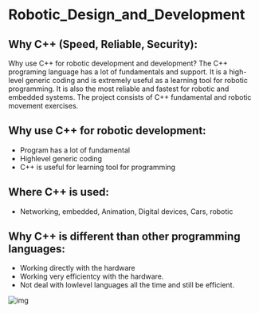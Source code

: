 # Robotic_Design_and_Development
 
## Why C++ (Speed, Reliable, Security): 
Why use C++ for robotic development and development? The C++ programing language has a lot of fundamentals and support. It is a high-level generic coding and is extremely useful as a learning tool for robotic programming. It is also the most reliable and fastest for robotic and embedded systems. The project consists of C++ fundamental and robotic movement exercises.

## Why use C++ for robotic development:
- Program has a lot of fundamental
- Highlevel generic coding
- C++ is useful for learning tool for programming

## Where C++ is used:
- Networking, embedded, Animation, Digital devices, Cars, robotic

## Why C++ is different than other programming languages:
- Working directly with the hardware
- Working very efficientcy with the hardware.
- Not deal with lowlevel languages all the time and still be efficient.

![img](https://github.com/jackyhuynh/Introduction_to_Robotic_Design_and_Development/blob/main/6.%20Fundamental%20of_C%2B%2B/images/Linking.PNG)
